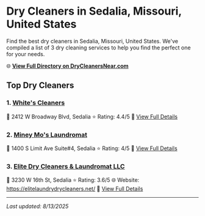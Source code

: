 # Dry Cleaners in Sedalia, Missouri, United States

Find the best dry cleaners in Sedalia, Missouri, United States. We've compiled a list of 3 dry cleaning services to help you find the perfect one for your needs.

🌐 **[View Full Directory on DryCleanersNear.com](https://drycleanersnear.com/city/US/Missouri/Sedalia)**

## Top Dry Cleaners

### 1. [White's Cleaners](https://drycleanersnear.com/dryCleaner/688d7126eedd882ede90be54/white-s-cleaners)
📍 2412 W Broadway Blvd, Sedalia
⭐ Rating: 4.4/5
🔗 [View Full Details](https://drycleanersnear.com/dryCleaner/688d7126eedd882ede90be54/white-s-cleaners)

### 2. [Miney Mo's Laundromat](https://drycleanersnear.com/dryCleaner/688d7129eedd882ede90bec7/miney-mo-s-laundromat)
📍 1400 S Limit Ave Suite#4, Sedalia
⭐ Rating: 4/5
🔗 [View Full Details](https://drycleanersnear.com/dryCleaner/688d7129eedd882ede90bec7/miney-mo-s-laundromat)

### 3. [Elite Dry Cleaners & Laundromat LLC](https://drycleanersnear.com/dryCleaner/688d712beedd882ede90beff/elite-dry-cleaners-laundromat-llc)
📍 3230 W 16th St, Sedalia
⭐ Rating: 3.6/5
🌐 Website: https://elitelaundrydrycleaners.net/
🔗 [View Full Details](https://drycleanersnear.com/dryCleaner/688d712beedd882ede90beff/elite-dry-cleaners-laundromat-llc)


---

*Last updated: 8/13/2025*
